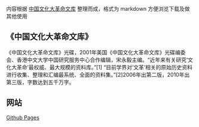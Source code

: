 内容根据 [中国文化大革命文库](http://ccradb.appspot.com/) 整理而成，格式为 markdown 方便浏览下载及做其他使用

## 《中国文化大革命文库》

《中国文化大革命文库》光碟，2001年美国《中国文化大革命文库》光碟编委会、香港中文大学中国研究服务中心合作编辑，宋永毅主编。“近年来有关研究‘文化大革命’最权威、最大规模的资料库。”[1] “目前学界对‘文革’相关的原始历史资料进行收集、整理和汇编最系统、全面的资料集。”[2]2006年出第二版，2010年出第三版，字数达到五千万字。

## 网站

 [Github Pages](https://speechfree.github.io/cultural-revolution-database/)